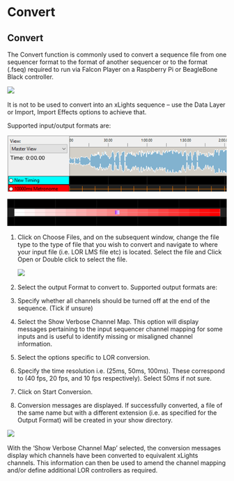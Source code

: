 # Convert

## Convert

The Convert function is commonly used to convert a sequence file from one sequencer format to the format of another sequencer or to the format \(.fseq\) required to run via Falcon Player on a Raspberry Pi or BeagleBone Black controller.

![](https://lh3.googleusercontent.com/f2m_JsfnS2zBWjhM3gnV0WSCT0f2i2I9V-7xGS8npXF1XVvUB-nuT3A-hyi37N78KJ9AD-b2aIGVNcZv_0OlhBbYuoUvHfWzp_wWFuxvJ7sQrQWoGVx4WgkV1n8DEv7UmW3bf_4N)

It is not to be used to convert into an xLights sequence – use the Data Layer or Import, Import Effects options to achieve that.

Supported input/output formats are:

![](../../../.gitbook/assets/image%20%28117%29.png)

![Convert Dialog](../../../.gitbook/assets/image%20%28542%29.png)

1. Click on Choose Files, and on the subsequent window, change the file type to the type of file that you wish to convert and navigate to where your input file \(i.e. LOR LMS file etc\) is located. Select the file and Click Open or Double click to select the file.

   ![](https://lh5.googleusercontent.com/MQcuNYXk4uJuK23C2MRkXGoA4GPAq9k8NuMQnG_iHXhCVc3UJ--O-Bp88X3vf11Z5iBjb0PL0Og9iLmegqfhyyoimZPhqMbPPpRM0TnT_C7uWosnhoHcDApnGyuDcAsXNjEuqFbt)

2. Select the output Format to convert to. Supported output formats are:
3. Specify whether all channels should be turned off at the end of the sequence. \(Tick if unsure\)
4. Select the Show Verbose Channel Map.  This option will display messages pertaining to the input sequencer channel mapping  for some inputs and is useful to identify missing or misaligned channel information.
5. Select the options specific to LOR conversion.
6. Specify the time resolution i.e. \(25ms, 50ms, 100ms\). These correspond to \(40 fps, 20 fps, and 10 fps respectively\).  Select 50ms if not sure.
7. Click on Start Conversion.
8. Conversion messages are displayed. If successfully converted, a file of the same name but with a different extension \(i.e. as specified for the Output Format\) will be created in your show directory.

![](https://lh6.googleusercontent.com/Rnt913O-guwOx5TLfYEWzs1WXCPw9khRaAsUjnUAwosiy25v75TuPZdihFhRQzWi9wYTOo8eB8aWVAnJRzgIsvPTxWUh1Q6cCkZ7xzihVHb2_0aeRdNYlQoRZ7f_gp4bR66ea46N)

With the ‘Show Verbose Channel Map’ selected, the conversion messages display which channels have been converted to equivalent xLights channels. This information can then be used to amend the channel mapping and/or define additional LOR controllers as required.

